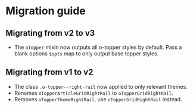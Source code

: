 # Migration guide

## Migrating from v2 to v3

- The `oTopper` mixin now outputs all o-topper styles by default. Pass a blank options `$opts` map to only output base topper styles.

## Migrating from v1 to v2

- The class `.o-topper--right-rail` now applied to only relevant themes.
- Renames `oTopperArticleGridRightRail` to `oTopperGridRightRail`.
- Removes `oTopperThemeRightRail`, use `oTopperGridRightRail` instead.
